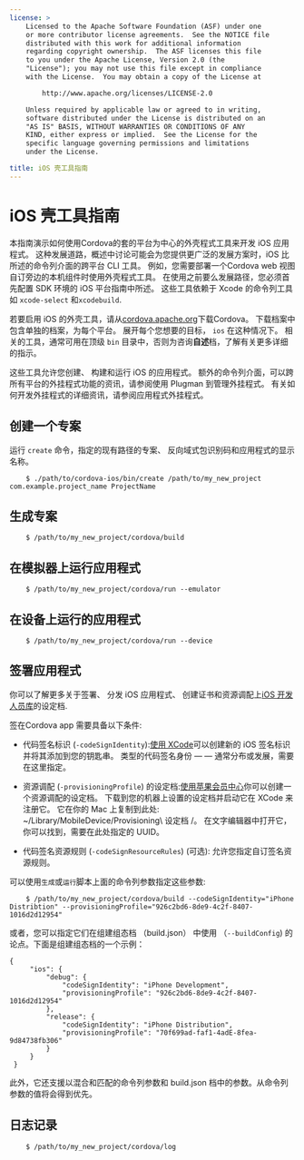 ```yaml
---
license: >
    Licensed to the Apache Software Foundation (ASF) under one
    or more contributor license agreements.  See the NOTICE file
    distributed with this work for additional information
    regarding copyright ownership.  The ASF licenses this file
    to you under the Apache License, Version 2.0 (the
    "License"); you may not use this file except in compliance
    with the License.  You may obtain a copy of the License at

        http://www.apache.org/licenses/LICENSE-2.0

    Unless required by applicable law or agreed to in writing,
    software distributed under the License is distributed on an
    "AS IS" BASIS, WITHOUT WARRANTIES OR CONDITIONS OF ANY
    KIND, either express or implied.  See the License for the
    specific language governing permissions and limitations
    under the License.

title: iOS 壳工具指南
---
```


# iOS 壳工具指南

本指南演示如何使用Cordova的套的平台为中心的外壳程式工具来开发 iOS 应用程式。 这种发展道路，概述中讨论可能会为您提供更广泛的发展方案时，iOS 比所述的命令列介面的跨平台 CLI 工具。 例如，您需要部署一个Cordova web 视图自订旁边的本机组件时使用外壳程式工具。 在使用之前要么发展路径，您必须首先配置 SDK 环境的 iOS 平台指南中所述。 这些工具依赖于 Xcode 的命令列工具如 `xcode-select` 和`xcodebuild`.

若要启用 iOS 的外壳工具，请从[cordova.apache.org][1]下载Cordova。 下载档案中包含单独的档案，为每个平台。 展开每个您想要的目标， `ios` 在这种情况下。 相关的工具，通常可用在顶级 `bin` 目录中，否则为咨询**自述**档，了解有关更多详细的指示。

 [1]: http://cordova.apache.org

这些工具允许您创建、 构建和运行 iOS 的应用程式。 额外的命令列介面，可以跨所有平台的外挂程式功能的资讯，请参阅使用 Plugman 到管理外挂程式。 有关如何开发外挂程式的详细资讯，请参阅应用程式外挂程式。

## 创建一个专案

运行 `create` 命令，指定的现有路径的专案、 反向域式包识别码和应用程式的显示名称。

        $ ./path/to/cordova-ios/bin/create /path/to/my_new_project com.example.project_name ProjectName
    

## 生成专案

        $ /path/to/my_new_project/cordova/build
    

## 在模拟器上运行应用程式

        $ /path/to/my_new_project/cordova/run --emulator
    

## 在设备上运行的应用程式

        $ /path/to/my_new_project/cordova/run --device
    

## 签署应用程式

你可以了解更多关于签署、 分发 iOS 应用程式、 创建证书和资源调配上[iOS 开发人员库][2]的设定档.

 [2]: https://developer.apple.com/library/ios/documentation/IDEs/Conceptual/AppDistributionGuide/ConfiguringYourApp/ConfiguringYourApp.html

签在Cordova app 需要具备以下条件:

*   代码签名标识 (`-codeSignIdentity`):[使用 XCode][3]可以创建新的 iOS 签名标识并将其添加到您的钥匙串。 类型的代码签名身份 — — 通常分布或发展，需要在这里指定。

*   资源调配 (`-provisioningProfile`) 的设定档:[使用苹果会员中心][4]你可以创建一个资源调配的设定档。 下载到您的机器上设置的设定档并启动它在 XCode 来注册它。 它在你的 Mac 上复制到此处: ~/Library/MobileDevice/Provisioning\ 设定档 /。 在文字编辑器中打开它，你可以找到，需要在此处指定的 UUID。

*   代码签名资源规则 (`-codeSignResourceRules`) (可选): 允许您指定自订签名资源规则。

 [3]: https://developer.apple.com/library/ios/documentation/IDEs/Conceptual/AppDistributionGuide/MaintainingCertificates/MaintainingCertificates.html#//apple_ref/doc/uid/TP40012582-CH31-SW6
 [4]: https://developer.apple.com/library/ios/documentation/IDEs/Conceptual/AppDistributionGuide/MaintainingProfiles/MaintainingProfiles.html#//apple_ref/doc/uid/TP40012582-CH30-SW61

可以使用`生成`或`运行`脚本上面的命令列参数指定这些参数:

        $ /path/to/my_new_project/cordova/build --codeSignIdentity="iPhone Distribtion" --provisioningProfile="926c2bd6-8de9-4c2f-8407-1016d2d12954" 
    

或者，您可以指定它们在组建组态档 （build.json） 中使用 （`--buildConfig`) 的论点。下面是组建组态档的一个示例：

    {
         "ios": {
             "debug": {
                 "codeSignIdentity": "iPhone Development",
                 "provisioningProfile": "926c2bd6-8de9-4c2f-8407-1016d2d12954"
             },
             "release": {
                 "codeSignIdentity": "iPhone Distribution",
                 "provisioningProfile": "70f699ad-faf1-4adE-8fea-9d84738fb306"
             }
         }
     }
    

此外，它还支援以混合和匹配的命令列参数和 build.json 档中的参数。从命令列参数的值将会得到优先。

## 日志记录

        $ /path/to/my_new_project/cordova/log
